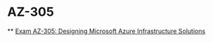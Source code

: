 # AZ-305

** [Exam AZ-305: Designing Microsoft Azure Infrastructure Solutions](https://learn.microsoft.com/en-us/credentials/certifications/exams/az-305/)
